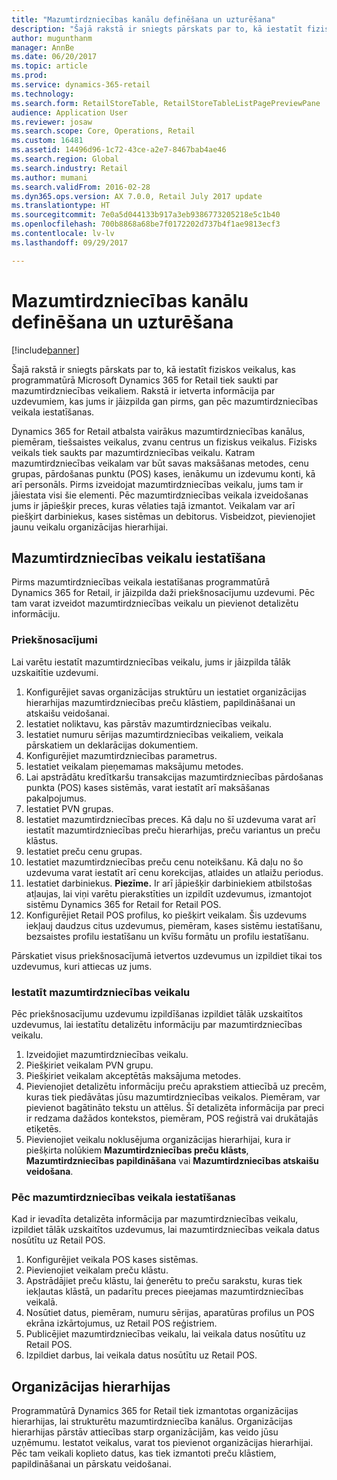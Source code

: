 ```yaml
---
title: "Mazumtirdzniecības kanālu definēšana un uzturēšana"
description: "Šajā rakstā ir sniegts pārskats par to, kā iestatīt fiziskos veikalus, kas programmatūrā Microsoft Dynamics 365 for Retail tiek saukti par mazumtirdzniecības veikaliem. Rakstā ir ietverta informācija par uzdevumiem, kas jums ir jāizpilda gan pirms, gan pēc mazumtirdzniecības veikala iestatīšanas."
author: mugunthanm
manager: AnnBe
ms.date: 06/20/2017
ms.topic: article
ms.prod: 
ms.service: dynamics-365-retail
ms.technology: 
ms.search.form: RetailStoreTable, RetailStoreTableListPagePreviewPane
audience: Application User
ms.reviewer: josaw
ms.search.scope: Core, Operations, Retail
ms.custom: 16481
ms.assetid: 14496d96-1c72-43ce-a2e7-8467bab4ae46
ms.search.region: Global
ms.search.industry: Retail
ms.author: mumani
ms.search.validFrom: 2016-02-28
ms.dyn365.ops.version: AX 7.0.0, Retail July 2017 update
ms.translationtype: HT
ms.sourcegitcommit: 7e0a5d044133b917a3eb9386773205218e5c1b40
ms.openlocfilehash: 700b8868a68be7f0172202d737b4f1ae9813ecf3
ms.contentlocale: lv-lv
ms.lasthandoff: 09/29/2017

---
```


# <a name="define-and-maintain-retail-channels"></a>Mazumtirdzniecības kanālu definēšana un uzturēšana

[!include[banner](includes/banner.md)]


Šajā rakstā ir sniegts pārskats par to, kā iestatīt fiziskos veikalus, kas programmatūrā Microsoft Dynamics 365 for Retail tiek saukti par mazumtirdzniecības veikaliem. Rakstā ir ietverta informācija par uzdevumiem, kas jums ir jāizpilda gan pirms, gan pēc mazumtirdzniecības veikala iestatīšanas.

Dynamics 365 for Retail atbalsta vairākus mazumtirdzniecības kanālus, piemēram, tiešsaistes veikalus, zvanu centrus un fiziskus veikalus. Fizisks veikals tiek saukts par mazumtirdzniecības veikalu. Katram mazumtirdzniecības veikalam var būt savas maksāšanas metodes, cenu grupas, pārdošanas punktu (POS) kases, ienākumu un izdevumu konti, kā arī personāls. Pirms izveidojat mazumtirdzniecības veikalu, jums tam ir jāiestata visi šie elementi. Pēc mazumtirdzniecības veikala izveidošanas jums ir jāpiešķir preces, kuras vēlaties tajā izmantot. Veikalam var arī piešķirt darbiniekus, kases sistēmas un debitorus. Visbeidzot, pievienojiet jaunu veikalu organizācijas hierarhijai.

## <a name="setting-up-retail-stores"></a>Mazumtirdzniecības veikalu iestatīšana
Pirms mazumtirdzniecības veikala iestatīšanas programmatūrā Dynamics 365 for Retail, ir jāizpilda daži priekšnosacījumu uzdevumi. Pēc tam varat izveidot mazumtirdzniecības veikalu un pievienot detalizētu informāciju.

### <a name="prerequisites"></a>Priekšnosacījumi

Lai varētu iestatīt mazumtirdzniecības veikalu, jums ir jāizpilda tālāk uzskaitītie uzdevumi.

1.  Konfigurējiet savas organizācijas struktūru un iestatiet organizācijas hierarhijas mazumtirdzniecības preču klāstiem, papildināšanai un atskaišu veidošanai.
2.  Iestatiet noliktavu, kas pārstāv mazumtirdzniecības veikalu.
3.  Iestatiet numuru sērijas mazumtirdzniecības veikaliem, veikala pārskatiem un deklarācijas dokumentiem.
4.  Konfigurējiet mazumtirdzniecības parametrus.
5.  Iestatiet veikalam pieņemamas maksājumu metodes.
6.  Lai apstrādātu kredītkaršu transakcijas mazumtirdzniecības pārdošanas punkta (POS) kases sistēmās, varat iestatīt arī maksāšanas pakalpojumus.
7.  Iestatiet PVN grupas.
8.  Iestatiet mazumtirdzniecības preces. Kā daļu no šī uzdevuma varat arī iestatīt mazumtirdzniecības preču hierarhijas, preču variantus un preču klāstus.
9.  Iestatiet preču cenu grupas.
10. Iestatiet mazumtirdzniecības preču cenu noteikšanu. Kā daļu no šo uzdevuma varat iestatīt arī cenu korekcijas, atlaides un atlaižu periodus.
11. Iestatiet darbiniekus. **Piezīme.** Ir arī jāpiešķir darbiniekiem atbilstošas atļaujas, lai viņi varētu pierakstīties un izpildīt uzdevumus, izmantojot sistēmu Dynamics 365 for Retail for Retail POS.
12. Konfigurējiet Retail POS profilus, ko piešķirt veikalam. Šis uzdevums iekļauj daudzus citus uzdevumus, piemēram, kases sistēmu iestatīšanu, bezsaistes profilu iestatīšanu un kvīšu formātu un profilu iestatīšanu.

Pārskatiet visus priekšnosacījumā ietvertos uzdevumus un izpildiet tikai tos uzdevumus, kuri attiecas uz jums.

### <a name="set-up-a-retail-store"></a>Iestatīt mazumtirdzniecības veikalu

Pēc priekšnosacījumu uzdevumu izpildīšanas izpildiet tālāk uzskaitītos uzdevumus, lai iestatītu detalizētu informāciju par mazumtirdzniecības veikalu.

1.  Izveidojiet mazumtirdzniecības veikalu.
2.  Piešķiriet veikalam PVN grupu.
3.  Piešķiriet veikalam akceptētās maksājuma metodes.
4.  Pievienojiet detalizētu informāciju preču aprakstiem attiecībā uz precēm, kuras tiek piedāvātas jūsu mazumtirdzniecības veikalos. Piemēram, var pievienot bagātināto tekstu un attēlus. Šī detalizēta informācija par preci ir redzama dažādos kontekstos, piemēram, POS reģistrā vai drukātajās etiķetēs.
5.  Pievienojiet veikalu noklusējuma organizācijas hierarhijai, kura ir piešķirta nolūkiem **Mazumtirdzniecības preču klāsts**, **Mazumtirdzniecības papildināšana** vai **Mazumtirdzniecības atskaišu veidošana**.

### <a name="after-you-set-up-a-retail-store"></a>Pēc mazumtirdzniecības veikala iestatīšanas

Kad ir ievadīta detalizēta informācija par mazumtirdzniecības veikalu, izpildiet tālāk uzskaitītos uzdevumus, lai mazumtirdzniecības veikala datus nosūtītu uz Retail POS.

1.  Konfigurējiet veikala POS kases sistēmas.
2.  Pievienojiet veikalam preču klāstu.
3.  Apstrādājiet preču klāstu, lai ģenerētu to preču sarakstu, kuras tiek iekļautas klāstā, un padarītu preces pieejamas mazumtirdzniecības veikalā.
4.  Nosūtiet datus, piemēram, numuru sērijas, aparatūras profilus un POS ekrāna izkārtojumus, uz Retail POS reģistriem.
5.  Publicējiet mazumtirdzniecības veikalu, lai veikala datus nosūtītu uz Retail POS.
6.  Izpildiet darbus, lai veikala datus nosūtītu uz Retail POS.

## <a name="organization-hierarchies"></a>Organizācijas hierarhijas
Programmatūrā Dynamics 365 for Retail tiek izmantotas organizācijas hierarhijas, lai strukturētu mazumtirdzniecība kanālus. Organizācijas hierarhijas pārstāv attiecības starp organizācijām, kas veido jūsu uzņēmumu. Iestatot veikalus, varat tos pievienot organizācijas hierarhijai. Pēc tam veikali koplieto datus, kas tiek izmantoti preču klāstiem, papildināšanai un pārskatu veidošanai.




